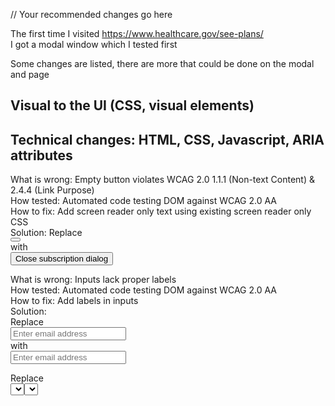 // Your recommended changes go here

The first time I visited https://www.healthcare.gov/see-plans/<br>
I got a modal window which I tested first
<p>
Some changes are listed, there are more that could be done on the modal and page


## Visual to the UI (CSS, visual elements)

## Technical changes: HTML, CSS, Javascript, ARIA attributes
What is wrong: Empty button violates WCAG 2.0 1.1.1 (Non-text Content) & 2.4.4 (Link Purpose)<br>
How tested: Automated code testing DOM against WCAG 2.0 AA<br>
How to fix: Add screen reader only text using existing screen reader only CSS<br>
Solution: Replace<br>
<button class="prefix-overlay-close prefix-overlay-action-later" title="Close subscription dialog"></button><br>
with<br>
<button class="prefix-overlay-close prefix-overlay-action-later" title="Close subscription dialog"><span class="sr-only">Close subscription dialog</span></button><br>
<p></p>
What is wrong: Inputs lack proper labels<br>
How tested: Automated code testing DOM against WCAG 2.0 AA<br>
How to fix: Add labels in inputs<br>
Solution:<br>
Replace<br>
<input placeholder="Enter email address" name="e" type="email" id="prefix-emailInput" title="Enter email address"><br>
with<br>
<input placeholder="Enter email address" name="e" type="email" id="prefix-emailInput" aria-label="Enter email address">
<p></p>
Replace<br>
<select name="q_23536" class="prefix-questionId"><br>
with<br>
<select name="q_23536" class="prefix-questionId" aria-label="Select State"><br>
<p></p>

What is wrong: Tab order doesn't match visual UI<br>
How tested: Keyboard only navigation (tab between focusable elements)<br>
How to fix: Match tab order an visual order<br>
Solution: Replace CSS that is re-ordering inputs and let natural order set visual order and tab order<br>
<p></p>

What is wrong: Email address is required field, yet no indication<br>
How test: tested form with NVDA, attempted to submit form with no email<br>
How to fix: Visual UI requires inidcator for required fields (*), screen reader needs to know required elements<br>
Solution: Replace<br>
<input placeholder="Enter email address" name="e" type="email" id="prefix-emailInput" title="Enter email address"><br>
with<br>
<input placeholder="Enter email address" name="e" type="email" id="prefix-emailInput" title="Enter email address" aria-required="true"><br>


## Content

After getting past the modal

## Visual to the UI (CSS, visual elements)
What is wrong: No visual indication when focus is on Navigation elements (Individuals & Families or Businesses)<br>
How tested: Keyboard only navigation with screen reader<br>
Solution: use :focus to match hover state to relay focus to tab nav users<br>

## Technical changes: HTML, CSS, Javascript, ARIA attributes
What is wrong: Inconsistent experience with Skip Navigation link (doesn't always work, doesn't take me to content)<br>
How tested: Keyboard only navigation with screen reader<br>
Solution: Replace script with simplier keyboard navigation only skip to main content link<br>

## Content

